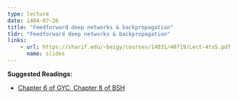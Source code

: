 ```yaml
---
type: lecture
date: 1404-07-26
title: "Feedforward deep networks & backpropagation"
tldr: "Feedforward deep networks & backpropagation"
links: 
    - url: https://sharif.edu/~beigy/courses/14031/40719/Lect-4to5.pdf
      name: slides
---
```


**Suggested Readings:**
- [Chapter 6 of GYC, Chapter 8 of BSH](https://nlp.stanford.edu/IR-book/pdf/03dict.pdf)
